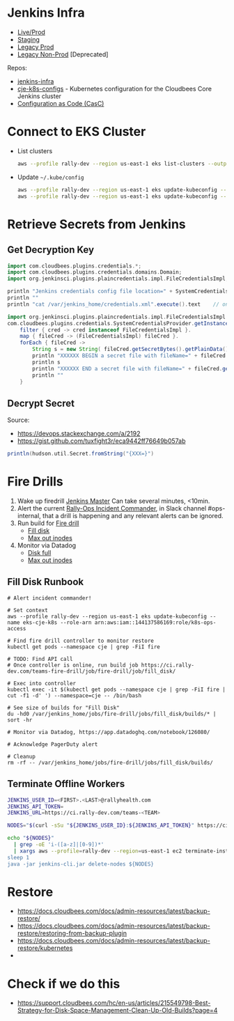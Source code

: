 # Jenkins Infra
* [Live/Prod](https://ci.rally-dev.com/cjoc/)
* [Staging](https://ci-staging.werally.in/cjoc/)
* [Legacy Prod](https://jenkins.werally.in/)
* [Legacy Non-Prod](https://rally-jenkins.werally.in/) [Deprecated]

Repos:
* [jenkins-infra](https://github.com/AudaxHealthInc/jenkins-infra/)
* [cje-k8s-configs](https://github.com/AudaxHealthInc/cje-k8s-configs) - Kubernetes configuration for the Cloudbees Core Jenkins cluster
* [Configuration as Code (CasC)](https://github.com/AudaxHealthInc/cje-jenkins-configs)

# Connect to EKS Cluster

 - List clusters
   ```sh
   aws --profile rally-dev --region us-east-1 eks list-clusters --output text --query    "clusters[?contains(@, 'cje')]"
   ```
 - Update `~/.kube/config`
   ```sh
   aws --profile rally-dev --region us-east-1 eks update-kubeconfig --role-arn arn:aws:iam::144137586169:role/k8s-ops-access --name eks-staging-cje-k8s # eks-cje-k8s
   aws --profile rally-dev --region us-east-1 eks update-kubeconfig --role-arn arn:aws:iam::144137586169:role/k8s-ops-access --name eks-staging-cje-k8s
   ```

# Retrieve Secrets from Jenkins

## Get Decryption Key
```groovy
import com.cloudbees.plugins.credentials.*;  
import com.cloudbees.plugins.credentials.domains.Domain;  
import org.jenkinsci.plugins.plaincredentials.impl.FileCredentialsImpl;

println "Jenkins credentials config file location=" + SystemCredentialsProvider.getConfigFile();  
println ""
println "cat /var/jenkins_home/credentials.xml".execute().text    // only works with files, no un/pw  
```

```groovy
import org.jenkinsci.plugins.plaincredentials.impl.FileCredentialsImpl
com.cloudbees.plugins.credentials.SystemCredentialsProvider.getInstance().getCredentials().stream().  
    filter { cred -> cred instanceof FileCredentialsImpl }.  
    map { fileCred -> (FileCredentialsImpl) fileCred }.  
    forEach { fileCred ->   
        String s = new String( fileCred.getSecretBytes().getPlainData() )  
        println "XXXXXX BEGIN a secret file with fileName=" + fileCred.getFileName() + " XXXXXXXXXXXX"  
        println s  
        println "XXXXXX END a secret file with fileName=" + fileCred.getFileName() + " XXXXXXXXXXXX"  
        println ""  
    }
```

## Decrypt Secret

Source:
* https://devops.stackexchange.com/a/2192
* https://gist.github.com/tuxfight3r/eca9442ff76649b057ab

```groovy
println(hudson.util.Secret.fromString("{XXX=}")
```

# Fire Drills

1. Wake up firedrill [Jenkins Master](https://ci.rally-dev.com/cjoc/job/Teams/job/fire-drill/)
	Can take several minutes, <10min.
2. Alert the current [Rally-Ops Incident Commander](https://audaxhealth.pagerduty.com/schedules#P4TWQ2T), in Slack channel #ops-internal, that a drill is happening and any relevant alerts can be ignored.
3. Run build for [Fire drill](https://ci.rally-dev.com/teams-fire-drill/job/fire-drill/)
   * [Fill disk](https://ci.rally-dev.com/teams-fire-drill/job/fire-drill/job/fill_disk/)
   * [Max out inodes](https://ci.rally-dev.com/teams-fire-drill/job/fire-drill/job/fill_inodes/)
4. Monitor via Datadog
   * [Disk full](https://app.datadoghq.com/notebook/126080/)
   * [Max out inodes](https://app.datadoghq.com/notebook/126235/)

## Fill Disk Runbook
```
# Alert incident commander!

# Set context
aws --profile rally-dev --region us-east-1 eks update-kubeconfig --name eks-cje-k8s --role-arn arn:aws:iam::144137586169:role/k8s-ops-access

# Find fire drill controller to monitor restore
kubectl get pods --namespace cje | grep -FiI fire

# TODO: Find API call
# Once controller is online, run build job https://ci.rally-dev.com/teams-fire-drill/job/fire-drill/job/fill_disk/

# Exec into controller
kubectl exec -it $(kubectl get pods --namespace cje | grep -FiI fire | cut -f1 -d' ') --namespace=cje -- /bin/bash

# See size of builds for "Fill Disk"
du -hd0 /var/jenkins_home/jobs/fire-drill/jobs/fill_disk/builds/* | sort -hr

# Monitor via Datadog, https://app.datadoghq.com/notebook/126080/

# Acknowledge PagerDuty alert

# Cleanup
rm -rf -- /var/jenkins_home/jobs/fire-drill/jobs/fill_disk/builds/
```

## Terminate Offline Workers

```bash
JENKINS_USER_ID=<FIRST>.<LAST>@rallyhealth.com
JENKINS_API_TOKEN=
JENKINS_URL=https://ci.rally-dev.com/teams-<TEAM>

NODES="$(curl -sSu "${JENKINS_USER_ID}:${JENKINS_API_TOKEN}" https://ci.rally-dev.com/teams-data/computer/api/json | jq '.computer[].displayName')"

echo "${NODES}"
  | grep -oE 'i-([a-z]|[0-9])*'
  | xargs aws --profile=rally-dev --region=us-east-1 ec2 terminate-instances --instance-ids'
sleep 1
java -jar jenkins-cli.jar delete-nodes ${NODES}
```

# Restore
- https://docs.cloudbees.com/docs/admin-resources/latest/backup-restore/
- https://docs.cloudbees.com/docs/admin-resources/latest/backup-restore/restoring-from-backup-plugin
- https://docs.cloudbees.com/docs/admin-resources/latest/backup-restore/kubernetes
- 

# Check if we do this
* https://support.cloudbees.com/hc/en-us/articles/215549798-Best-Strategy-for-Disk-Space-Management-Clean-Up-Old-Builds?page=4
<!--stackedit_data:
eyJoaXN0b3J5IjpbMTE2Mjg2MzY4NSwtMjc1NTEwMTUwLDc2Mz
AyOTkxLC0xOTQ1MzQxNDkxLC05NTkwNjczNzYsNTYzMzI2NzQ3
LDE2MTUxMDkxMjZdfQ==
-->